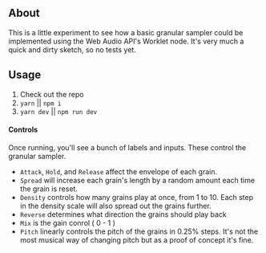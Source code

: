 ## About

This is a little experiment to see how a basic granular sampler could be implemented using the Web Audio API's Worklet node. It's very much a quick and dirty sketch, so no tests yet.

## Usage

1. Check out the repo
2. `yarn` || `npm i`
3. `yarn dev` || `npm run dev`

#### Controls

Once running, you'll see a bunch of labels and inputs. These control the granular sampler.

* `Attack`, `Hold`, and `Release` affect the envelope of each grain.
* `Spread` will increase each grain's length by a random amount each time the grain is reset.
* `Density` controls how many grains play at once, from 1 to 10. Each step in the density scale will also spread out the grains further.
* `Reverse` determines what direction the grains should play back
* `Mix` is the gain conrol ( 0 - 1 )
* `Pitch` linearly controls the pitch of the grains in 0.25% steps. It's not the most musical way of changing pitch but as a proof of concept it's fine.